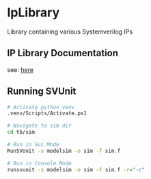 # IpLibrary

Library containing various Systemverilog IPs


## IP Library Documentation

see: [here](doc.md)


## Running SVUnit
```bash
# Activate python venv
.venv/Scripts/Activate.ps1

# Navigate to sim dir
cd tb/sim

# Run in Gui Mode
RunSVUnit -s modelsim -o sim -f sim.f 

# Run in Console Mode
runsvunit -s modelsim -o sim -f sim.f -r="-c"
```
